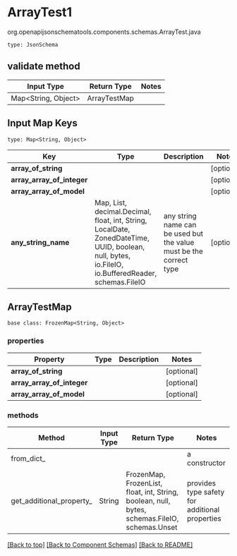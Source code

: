# ArrayTest1
org.openapijsonschematools.components.schemas.ArrayTest.java
```
type: JsonSchema
```

## validate method
| Input Type | Return Type | Notes |
| ---------- | ----------- | ----- |
| Map<String, Object> | ArrayTestMap | |

## Input Map Keys
```
type: Map<String, Object>
```
Key | Type |  Description | Notes
------------ | ------------- | ------------- | -------------
**array_of_string** |  |  | [optional]
**array_array_of_integer** |  |  | [optional]
**array_array_of_model** |  |  | [optional]
**any_string_name** | Map, List, decimal.Decimal, float, int, String, LocalDate, ZonedDateTime, UUID, boolean, null, bytes, io.FileIO, io.BufferedReader, schemas.FileIO | any string name can be used but the value must be the correct type | [optional]

## ArrayTestMap
```
base class: FrozenMap<String, Object>

```

### properties
Property | Type | Description | Notes
-------- | ---- | ----------- | -----
**array_of_string** |  |  | [optional]
**array_array_of_integer** |  |  | [optional]
**array_array_of_model** |  |  | [optional]

### methods
Method | Input Type | Return Type | Notes
------ | ---------- | ----------- | ------
from_dict_ |  |  | a constructor
get_additional_property_ | String | FrozenMap, FrozenList, float, int, String, boolean, null, bytes, schemas.FileIO, schemas.Unset | provides type safety for additional properties




[[Back to top]](#top) [[Back to Component Schemas]](../../../README.md#Component-Schemas) [[Back to README]](../../../README.md)
